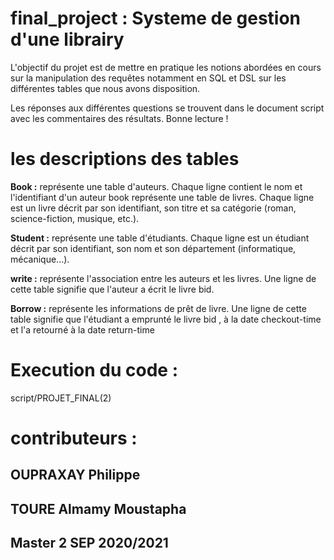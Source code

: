 # final_project : Systeme de gestion d'une librairy  

L'objectif du projet est de mettre en pratique les notions abordées en cours sur la manipulation des requêtes notamment en SQL et DSL sur les différentes tables que nous avons disposition.

Les réponses aux différentes questions se trouvent dans le document script avec les commentaires des résultats. Bonne lecture ! 
# les descriptions des tables 

**Book :**  représente une table d'auteurs. Chaque ligne contient le nom et l'identifiant d'un auteur book représente une table de livres. Chaque ligne est un livre décrit par son identifiant, son titre et sa catégorie (roman, science-fiction, musique, etc.).  

**Student :** représente une table d'étudiants. Chaque ligne est un étudiant décrit par son identifiant, son nom et son département (informatique, mécanique...).  

**write :** représente l'association entre les auteurs et les livres. Une ligne de cette table signifie que l'auteur a écrit le livre bid.  

**Borrow :**   représente les informations de prêt de livre. Une ligne de cette table signifie que l'étudiant a emprunté le livre bid  , à la date checkout-time et l'a retourné à la date return-time 

# Execution du code :  

script/PROJET_FINAL(2)

# contributeurs :  

## OUPRAXAY Philippe  
## TOURE Almamy Moustapha  
## Master 2 SEP 2020/2021
